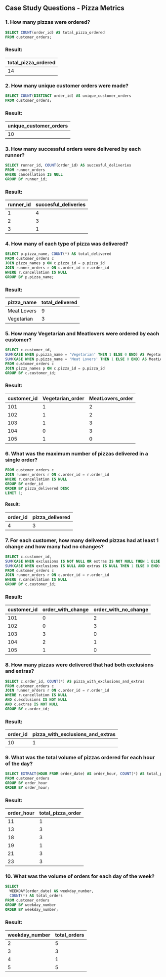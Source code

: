 ## Case Study Questions - Pizza Metrics
### 1. How many pizzas were ordered?
 ```sql
SELECT COUNT(order_id) AS total_pizza_ordered
FROM customer_orders;
```
### Result:
| total_pizza_ordered |
| --- |
| 14 |

### 2. How many unique customer orders were made?
```sql
SELECT COUNT(DISTINCT order_id) AS unique_customer_orders
FROM customer_orders;
```
### Result:
| unique_customer_orders |
| --- |
| 10 |

### 3. How many successful orders were delivered by each runner?
```sql
SELECT runner_id, COUNT(order_id) AS succesful_deliveries
FROM runner_orders
WHERE cancellation IS NULL
GROUP BY runner_id;
```
### Result:
| runner_id |	succesful_deliveries |
| --- | --- |
| 1	| 4 |
| 2	| 3 |
| 3	| 1 |

### 4. How many of each type of pizza was delivered?
```sql
SELECT p.pizza_name, COUNT(*) AS total_delivered
FROM customer_orders c
JOIN pizza_names p ON c.pizza_id = p.pizza_id
JOIN runner_orders r ON c.order_id = r.order_id
WHERE r.cancellation IS NULL
GROUP BY p.pizza_name;
```
### Result:
| pizza_name	| total_delivered |
| --- | --- |
| Meat Lovers	| 9 |
| Vegetarian	| 3 |

### 5. How many Vegetarian and Meatlovers were ordered by each customer?
```sql
SELECT c.customer_id,
SUM(CASE WHEN p.pizza_name = 'Vegetarian' THEN 1 ELSE 0 END) AS Vegetarian_order,
SUM(CASE WHEN p.pizza_name = 'Meat Lovers' THEN 1 ELSE 0 END) AS MeatLovers_order
FROM customer_orders c
JOIN pizza_names p ON c.pizza_id = p.pizza_id
GROUP BY c.customer_id;
```
### Result:
| customer_id	| Vegetarian_order | MeatLovers_order |
| --- | --- | --- |
| 101	| 1	| 2 |
| 102	| 1	| 2 |
| 103	| 1	| 3 |
| 104	| 0	| 3 |
| 105	| 1	| 0 |

### 6. What was the maximum number of pizzas delivered in a single order?
```sql
FROM customer_orders c
JOIN runner_orders r ON c.order_id = r.order_id
WHERE r.cancellation IS NULL
GROUP BY order_id
ORDER BY pizza_delivered DESC
LIMIT 1;
```
#### Result:
| order_id | pizza_delivered |
| --- | --- |
| 4	| 3 |

### 7. For each customer, how many delivered pizzas had at least 1 change and how many had no changes?
```sql
SELECT c.customer_id,
SUM(CASE WHEN exclusions IS NOT NULL OR extras IS NOT NULL THEN 1 ELSE 0 END) AS order_with_change,
SUM(CASE WHEN exclusions IS NULL AND extras IS NULL THEN 1 ELSE 0 END) AS order_with_no_change
FROM customer_orders c
JOIN runner_orders r ON c.order_id = r.order_id
WHERE r.cancellation IS NULL
GROUP BY c.customer_id;
```
### Result:
| customer_id	| order_with_change	| order_with_no_change |
| --- | --- | --- |
| 101	| 0	| 2 |
| 102	| 0	| 3 |
| 103	| 3	| 0 |
| 104	| 2	| 1 |
| 105	| 1	| 0 |

### 8. How many pizzas were delivered that had both exclusions and extras?
```sql
SELECT c.order_id, COUNT(*) AS pizza_with_exclusions_and_extras
FROM customer_orders c
JOIN runner_orders r ON c.order_id = r.order_id
WHERE r.cancellation IS NULL
AND c.exclusions IS NOT NULL
AND c.extras IS NOT NULL
GROUP BY c.order_id;
```
### Result:
| order_id	| pizza_with_exclusions_and_extras |
| --- | --- |
| 10	| 1 |

### 9. What was the total volume of pizzas ordered for each hour of the day?
```sql
SELECT EXTRACT(HOUR FROM order_date) AS order_hour, COUNT(*) AS total_pizza_order
FROM customer_orders
GROUP BY order_hour
ORDER BY order_hour;
```
### Result:
| order_hour	| total_pizza_order |
| --- | --- |
| 11	| 1 |
| 13	| 3 |
| 18	| 3 |
| 19	| 1 |
| 21	| 3 |
| 23	| 3 |

### 10. What was the volume of orders for each day of the week?
```sql
SELECT 
  WEEKDAY(order_date) AS weekday_number,
  COUNT(*) AS total_orders
FROM customer_orders
GROUP BY weekday_number
ORDER BY weekday_number;
```
### Result:
| weekday_number	| total_orders |
| --- | --- |
| 2	| 5 |
| 3	| 3 |
| 4	| 1 |
| 5	| 5 |

